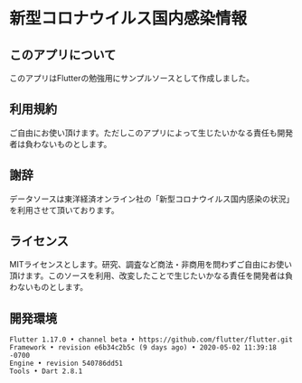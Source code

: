 # 新型コロナウイルス国内感染情報
## このアプリについて
このアプリはFlutterの勉強用にサンプルソースとして作成しました。

## 利用規約
ご自由にお使い頂けます。ただしこのアプリによって生じたいかなる責任も開発者は負わないものとします。

## 謝辞
データソースは東洋経済オンライン社の「新型コロナウイルス国内感染の状況」を利用させて頂いております。

## ライセンス
MITライセンスとします。研究、調査など商法・非商用を問わずご自由にお使い頂けます。このソースを利用、改変したことで生じたいかなる責任を開発者は負わないものとします。

## 開発環境
```
Flutter 1.17.0 • channel beta • https://github.com/flutter/flutter.git
Framework • revision e6b34c2b5c (9 days ago) • 2020-05-02 11:39:18 -0700
Engine • revision 540786dd51
Tools • Dart 2.8.1
```

